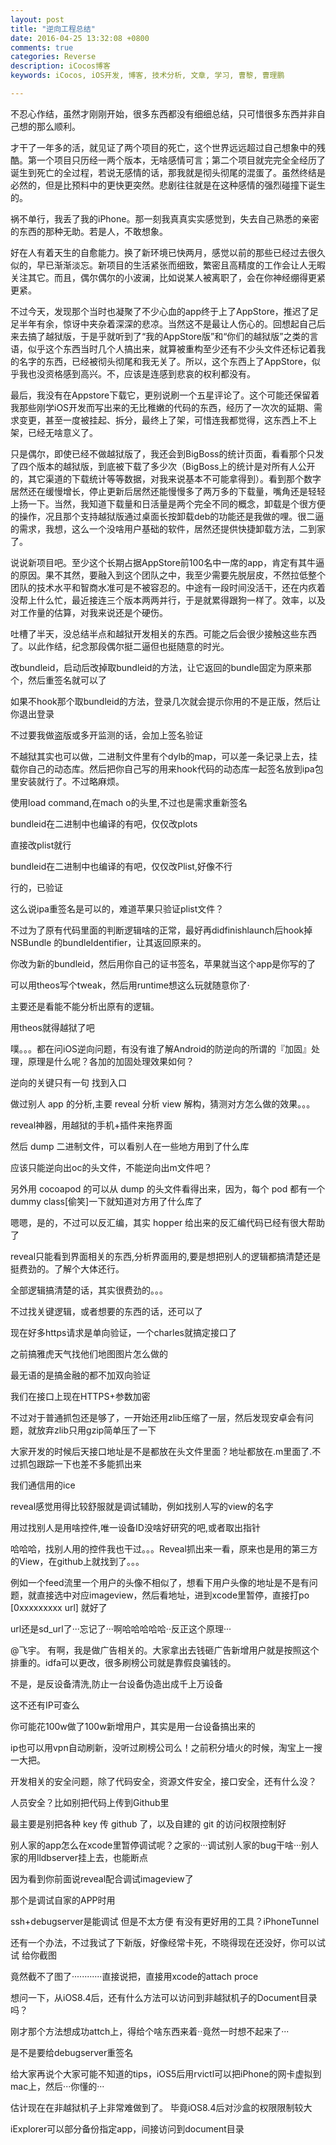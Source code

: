 ```yaml
---
layout: post
title: "逆向工程总结"
date: 2016-04-25 13:32:08 +0800
comments: true
categories: Reverse
description: iCocos博客
keywords: iCocos, iOS开发, 博客, 技术分析, 文章, 学习, 曹黎, 曹理鹏

---
```



不忍心作结，虽然才刚刚开始，很多东西都没有细细总结，只可惜很多东西并非自己想的那么顺利。

才干了一年多的活，就见证了两个项目的死亡，这个世界远远超过自己想象中的残酷。第一个项目只历经一两个版本，无啥感情可言；第二个项目就完完全全经历了诞生到死亡的全过程，若说无感情的话，那我就是彻头彻尾的混蛋了。虽然终结是必然的，但是比预料中的更快更突然。悲剧往往就是在这种感情的强烈碰撞下诞生的。





<!--more-->




祸不单行，我丢了我的iPhone。那一刻我真真实实感觉到，失去自己熟悉的亲密的东西的那种无助。若是人，不敢想象。

好在人有着天生的自愈能力。换了新环境已快两月，感觉以前的那些已经过去很久似的，早已渐渐淡忘。新项目的生活紧张而细致，繁密且高精度的工作会让人无暇关注其它。而且，偶尔偶尔的小波澜，比如说某人被离职了，会在你神经绷得更紧更紧。

不过今天，发现那个当时也凝聚了不少心血的app终于上了AppStore，推迟了足足半年有余，惊讶中夹杂着深深的悲凉。当然这不是最让人伤心的。回想起自己后来去搞了越狱版，于是乎就听到了“我的AppStore版”和“你们的越狱版”之类的言语，似乎这个东西当时几个人搞出来，就算被重构至少还有不少头文件还标记着我的名字的东西，已经被彻头彻尾和我无关了。所以，这个东西上了AppStore，似乎我也没资格感到高兴。不，应该是连感到悲哀的权利都没有。

最后，我没有在Appstore下载它，更别说刷一个五星评论了。这个可能还保留着我那些刚学iOS开发而写出来的无比稚嫩的代码的东西，经历了一次次的延期、需求变更，甚至一度被挂起、拆分，最终上了架，可惜连我都觉得，这东西上不上架，已经无啥意义了。

只是偶尔，即使已经不做越狱版了，我还会到BigBoss的统计页面，看看那个只发了四个版本的越狱版，到底被下载了多少次（BigBoss上的统计是对所有人公开的，其它渠道的下载统计等等数据，对我来说基本不可能拿得到）。看到那个数字居然还在缓慢增长，停止更新后居然还能慢慢多了两万多的下载量，嘴角还是轻轻上扬一下。当然，我知道下载量和日活量是两个完全不同的概念，卸载是个很方便的操作，况且那个支持越狱版通过桌面长按卸载deb的功能还是我做的哩。很二逼的需求，我想，这么一个没啥用户基础的软件，居然还提供快捷卸载方法，二到家了。

说说新项目吧。至少这个长期占据AppStore前100名中一席的app，肯定有其牛逼的原因。果不其然，要融入到这个团队之中，我至少需要先脱层皮，不然拉低整个团队的技术水平和智商水准可是不被容忍的。中途有一段时间没活干，还在内疚着没帮上什么忙，最近接连三个版本两两并行，于是就累得跟狗一样了。效率，以及对工作量的估算，对我来说还是个硬伤。

吐槽了半天，没总结半点和越狱开发相关的东西。可能之后会很少接触这些东西了。以此作结，纪念那段偶尔挺二逼但也挺随意的时光。 



改bundleid，启动后改掉取bundleid的方法，让它返回的bundle固定为原来那个，然后重签名就可以了

如果不hook那个取bundleid的方法，登录几次就会提示你用的不是正版，然后让你退出登录

不过要我做盗版或多开监测的话，会加上签名验证

不越狱其实也可以做，二进制文件里有个dylb的map，可以差一条记录上去，挂载你自己的动态库。然后把你自己写的用来hook代码的动态库一起签名放到ipa包里安装就行了。不过略麻烦。

使用load command,在mach o的头里,不过也是需求重新签名

bundleid在二进制中也编译的有吧，仅仅改plots

直接改plist就行

bundleid在二进制中也编译的有吧，仅仅改Plist,好像不行

行的，已验证

这么说ipa重签名是可以的，难道苹果只验证plist文件？

不过为了原有代码里面的判断逻辑啥的正常，最好再didfinishlaunch后hook掉NSBundle 的bundleIdentifier，让其返回原来的。

你改为新的bundleid，然后用你自己的证书签名，苹果就当这个app是你写的了

可以用theos写个tweak，然后用runtime想这么玩就随意你了·

主要还是看能不能分析出原有的逻辑。

用theos就得越狱了吧


噗。。。都在问iOS逆向问题，有没有谁了解Android的防逆向的所谓的『加固』处理，原理是什么呢？各加的加固处理效果如何？

逆向的关键只有一句 找到入口


做过别人 app 的分析,主要 reveal 分析 view 解构，猜测对方怎么做的效果。。。

reveal神器，用越狱的手机+插件来拖界面

然后 dump 二进制文件，可以看别人在一些地方用到了什么库

应该只能逆向出oc的头文件，不能逆向出m文件吧？

另外用 cocoapod 的可以从 dump 的头文件看得出来，因为，每个 pod 都有一个 dummy class[偷笑]一下就知道对方用了什么库了

嗯嗯，是的，不过可以反汇编，其实 hopper 给出来的反汇编代码已经有很大帮助了

reveal只能看到界面相关的东西,分析界面用的,要是想把别人的逻辑都搞清楚还是挺费劲的。了解个大体还行。


全部逻辑搞清楚的话，其实很费劲的。。。

不过找关键逻辑，或者想要的东西的话，还可以了

现在好多https请求是单向验证，一个charles就搞定接口了

之前搞雅虎天气找他们地图图片怎么做的

最无语的是搞金融的都不加双向验证

我们在接口上现在HTTPS+参数加密

不过对于普通抓包还是够了，一开始还用zlib压缩了一层，然后发现安卓会有问题，就放弃zlib只用gzip简单压了一下

大家开发的时候后天接口地址是不是都放在头文件里面？地址都放在.m里面了.不过抓包跟踪一下也差不多能抓出来


我们通信用的ice


reveal感觉用得比较舒服就是调试辅助，例如找别人写的view的名字


用过找别人是用啥控件,唯一设备ID没啥好研究的吧,或者取出指针

哈哈哈，找别人用的控件我也干过。。。Reveal抓出来一看，原来也是用的第三方的View，在github上就找到了。。。

例如一个feed流里一个用户的头像不相似了，想看下用户头像的地址是不是有问题，就直接选中对应imageview，然后看地址，进到xcode里暂停，直接打po [0xxxxxxxxx url] 就好了

url还是sd_url了···忘记了···啊哈哈哈哈哈··反正这个原理···

@飞宇。 有啊，我是做广告相关的。大家拿出去钱砸广告新增用户就是按照这个排重的。idfa可以更改，很多刷榜公司就是靠假良骗钱的。

不是，是反设备清洗,防止一台设备伪造出成千上万设备

这不还有IP可查么

你可能花100w做了100w新增用户，其实是用一台设备搞出来的

ip也可以用vpn自动刷新，没听过刷榜公司么！之前积分墙火的时候，淘宝上一搜一大把。

开发相关的安全问题，除了代码安全，资源文件安全，接口安全，还有什么没？

人员安全？比如别把代码上传到Github里

最主要是别把各种 key 传 github 了，以及自建的 git 的访问权限控制好

别人家的app怎么在xcode里暂停调试呢？之家的···调试别人家的bug干啥···别人家的用lldbserver挂上去，也能断点

因为看到你前面说reveal配合调试imageview了

那个是调试自家的APP时用

ssh+debugserver是能调试 但是不太方便 有没有更好用的工具？iPhoneTunnel

还有一个办法，不过我试了下新版，好像经常卡死，不晓得现在还没好，你可以试试
给你截图

竟然截不了图了············直接说把，直接用xcode的attach proce

想问一下，从iOS8.4后，还有什么方法可以访问到非越狱机子的Document目录吗？

刚才那个方法想成功attch上，得给个啥东西来着··竟然一时想不起来了···

是不是要给debugserver重签名

给大家再说个大家可能不知道的tips，iOS5后用rvictl可以把iPhone的网卡虚拟到mac上，然后···你懂的···

估计现在在非越狱机子上非常难做到了。 毕竟iOS8.4后对沙盒的权限限制较大

iExplorer可以部分备份指定app，间接访问到document目录






